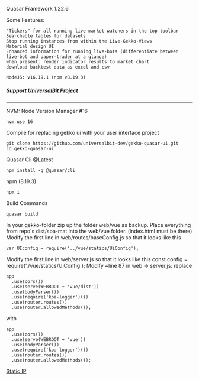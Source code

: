 Quasar Framework 1.22.6

Some Features:

    "Tickers" for all running live market-watchers in the top toolbar
    Searchable tables for datasets
    Stop running instances from within the Live-Gekko-Views
    Material design UI
    Enhanced information for running live-bots (differentiate between live-bot and paper-trader at a glance)
    when present: render indicator results to market chart
    download backtest data as excel and csv

    NodeJS: v16.19.1 (npm v8.19.3)
##### [Support UniversalBit Project](https://github.com/universalbit-dev/universalbit-dev/tree/main/support)
---
NVM: Node Version Manager #16
```
nvm use 16
```

Compile for replacing gekko ui with your user interface project
```
git clone https://github.com/universalbit-dev/gekko-quasar-ui.git
cd gekko-quasar-ui
```
Quasar Cli @Latest
```
npm install -g @quasar/cli
```
npm (8.19.3)
```
npm i
```
Build Commands
```
quasar build
```

In your gekko-folder zip up the folder web/vue as backup. Place everything from repo's dist/spa-mat into the web/vue folder. (index.html must be there) Modify the first line in web/routes/baseConfig.js so that it looks like this 
```
var UIconfig = require('../vue/statics/UiConfig'); 
```

Modify the first line in web/server.js so that it looks like this const config = require('./vue/statics/UiConfig'); Modify ~line 87 in web -> server.js: replace
```
app
  .use(cors())
  .use(serve(WEBROOT + 'vue/dist'))
  .use(bodyParser())
  .use(require('koa-logger')())
  .use(router.routes())
  .use(router.allowedMethods());
```
with
```
app
  .use(cors())
  .use(serve(WEBROOT + 'vue'))
  .use(bodyParser())
  .use(require('koa-logger')())
  .use(router.routes())
  .use(router.allowedMethods());
```
[Static IP](https://github.com/universalbit-dev/gekko-m4/blob/master/docs/ip.md)


